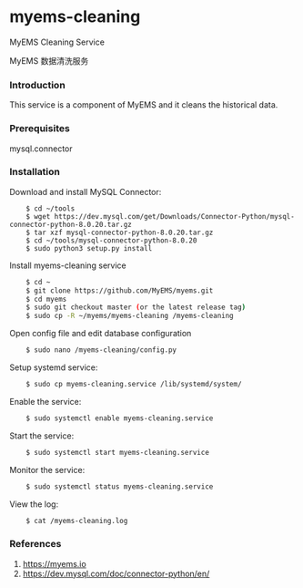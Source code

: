 # myems-cleaning
MyEMS Cleaning Service 

MyEMS 数据清洗服务


### Introduction

This service is a component of MyEMS and it cleans the historical data. 


### Prerequisites

mysql.connector


### Installation
    
Download and install MySQL Connector:
```
    $ cd ~/tools
    $ wget https://dev.mysql.com/get/Downloads/Connector-Python/mysql-connector-python-8.0.20.tar.gz
    $ tar xzf mysql-connector-python-8.0.20.tar.gz
    $ cd ~/tools/mysql-connector-python-8.0.20
    $ sudo python3 setup.py install
```

Install myems-cleaning service
```bash
    $ cd ~
    $ git clone https://github.com/MyEMS/myems.git
    $ cd myems
    $ sudo git checkout master (or the latest release tag)
    $ sudo cp -R ~/myems/myems-cleaning /myems-cleaning
```
Open config file and edit database configuration
```bash
    $ sudo nano /myems-cleaning/config.py
```
Setup systemd service:
```bash
    $ sudo cp myems-cleaning.service /lib/systemd/system/
```
Enable the service:
```bash
    $ sudo systemctl enable myems-cleaning.service
```
Start the service:
```bash
    $ sudo systemctl start myems-cleaning.service
```
Monitor the service:
```bash
    $ sudo systemctl status myems-cleaning.service
```
View the log:
```bash
    $ cat /myems-cleaning.log
```

### References

1. https://myems.io
2. https://dev.mysql.com/doc/connector-python/en/